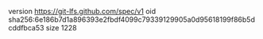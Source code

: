 version https://git-lfs.github.com/spec/v1
oid sha256:6e186b7d1a896393e2fbdf4099c79339129905a0d95618199f86b5dcddfbca53
size 1228
